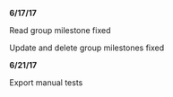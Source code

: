 **6/17/17**

Read group milestone fixed

Update and delete group milestones fixed

**6/21/17**

Export manual tests